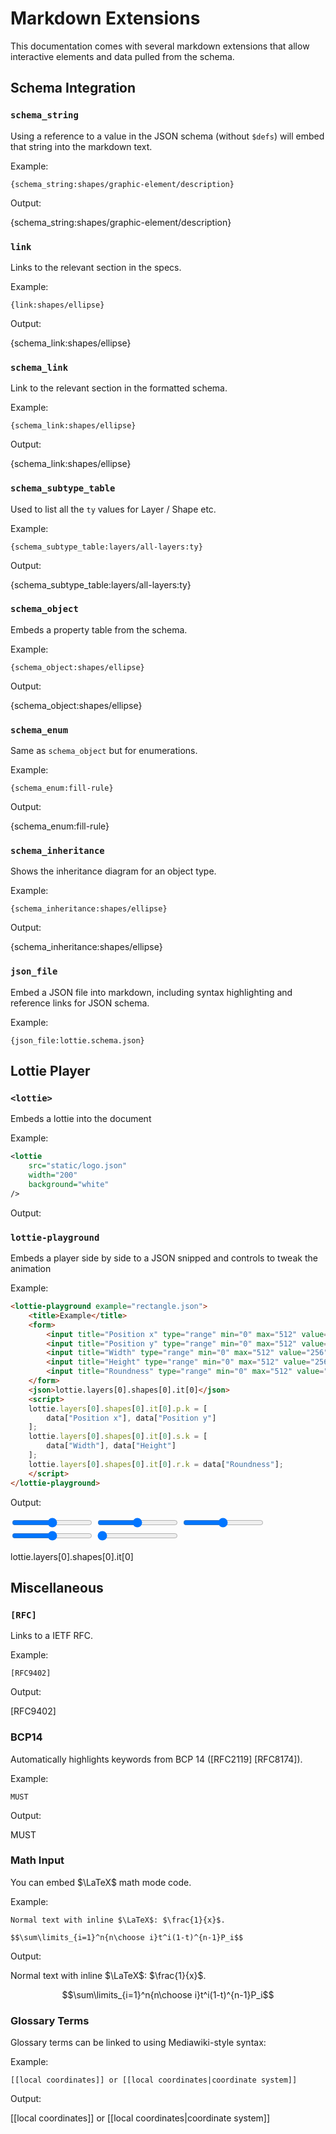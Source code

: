 # Markdown Extensions

This documentation comes with several markdown extensions that allow
interactive elements and data pulled from the schema.

## Schema Integration

### `schema_string`

Using a reference to a value in the JSON schema (without `$defs`) will embed that string
into the markdown text.

Example:

```
{schema_string:shapes/graphic-element/description}
```

Output:

{schema_string:shapes/graphic-element/description}

### `link`

Links to the relevant section in the specs.

Example:

```
{link:shapes/ellipse}
```

Output:

{schema_link:shapes/ellipse}


### `schema_link`

Link to the relevant section in the formatted schema.

Example:

```
{schema_link:shapes/ellipse}
```

Output:

{schema_link:shapes/ellipse}

### `schema_subtype_table`

Used to list all the `ty` values for Layer / Shape etc.


Example:

```
{schema_subtype_table:layers/all-layers:ty}
```

Output:

{schema_subtype_table:layers/all-layers:ty}

### `schema_object`

Embeds a property table from the schema.

Example:

```
{schema_object:shapes/ellipse}
```

Output:

{schema_object:shapes/ellipse}

### `schema_enum`

Same as `schema_object` but for enumerations.

Example:

```
{schema_enum:fill-rule}
```

Output:

{schema_enum:fill-rule}

### `schema_inheritance`

Shows the inheritance diagram for an object type.

Example:

```
{schema_inheritance:shapes/ellipse}
```

Output:

{schema_inheritance:shapes/ellipse}

### `json_file`

Embed a JSON file into markdown, including syntax highlighting and reference links for JSON schema.

Example:

```
{json_file:lottie.schema.json}
```

## Lottie Player

### `<lottie>`

Embeds a lottie into the document

Example:

```xml
<lottie
    src="static/logo.json"
    width="200"
    background="white"
/>
```

Output:

<lottie
    src="static/logo.json"
    width="200"
    background="white"
/>


### `lottie-playground`

Embeds a player side by side to a JSON snipped and controls to tweak the animation

Example:

```html
<lottie-playground example="rectangle.json">
    <title>Example</title>
    <form>
        <input title="Position x" type="range" min="0" max="512" value="256"/>
        <input title="Position y" type="range" min="0" max="512" value="256"/>
        <input title="Width" type="range" min="0" max="512" value="256"/>
        <input title="Height" type="range" min="0" max="512" value="256"/>
        <input title="Roundness" type="range" min="0" max="512" value="0"/>
    </form>
    <json>lottie.layers[0].shapes[0].it[0]</json>
    <script>
    lottie.layers[0].shapes[0].it[0].p.k = [
        data["Position x"], data["Position y"]
    ];
    lottie.layers[0].shapes[0].it[0].s.k = [
        data["Width"], data["Height"]
    ];
    lottie.layers[0].shapes[0].it[0].r.k = data["Roundness"];
    </script>
</lottie-playground>
```

Output:

<lottie-playground example="rectangle.json">
    <title>Example</title>
    <form>
        <input title="Position x" type="range" min="0" max="512" value="256"/>
        <input title="Position y" type="range" min="0" max="512" value="256"/>
        <input title="Width" type="range" min="0" max="512" value="256"/>
        <input title="Height" type="range" min="0" max="512" value="256"/>
        <input title="Roundness" type="range" min="0" max="512" value="0"/>
    </form>
    <json>lottie.layers[0].shapes[0].it[0]</json>
    <script>
    lottie.layers[0].shapes[0].it[0].p.k = [
        data["Position x"], data["Position y"]
    ];
    lottie.layers[0].shapes[0].it[0].s.k = [
        data["Width"], data["Height"]
    ];
    lottie.layers[0].shapes[0].it[0].r.k = data["Roundness"];
    </script>
</lottie-playground>

## Miscellaneous

### `[RFC]`

Links to a IETF RFC.

Example:

```
[RFC9402]
```

Output:

[RFC9402]


### BCP14

Automatically highlights keywords from BCP 14 ([RFC2119] [RFC8174]).

Example:

```
MUST
```

Output:

MUST

### Math Input

You can embed $\LaTeX$ math mode code.

Example:

```
Normal text with inline $\LaTeX$: $\frac{1}{x}$.

$$\sum\limits_{i=1}^n{n\choose i}t^i(1-t)^{n-1}P_i$$
```

Output:


Normal text with inline $\LaTeX$: $\frac{1}{x}$.

$$\sum\limits_{i=1}^n{n\choose i}t^i(1-t)^{n-1}P_i$$


### Glossary Terms

Glossary terms can be linked to using Mediawiki-style syntax:

Example:

```
[[local coordinates]] or [[local coordinates|coordinate system]]
```

Output:

[[local coordinates]] or [[local coordinates|coordinate system]]
